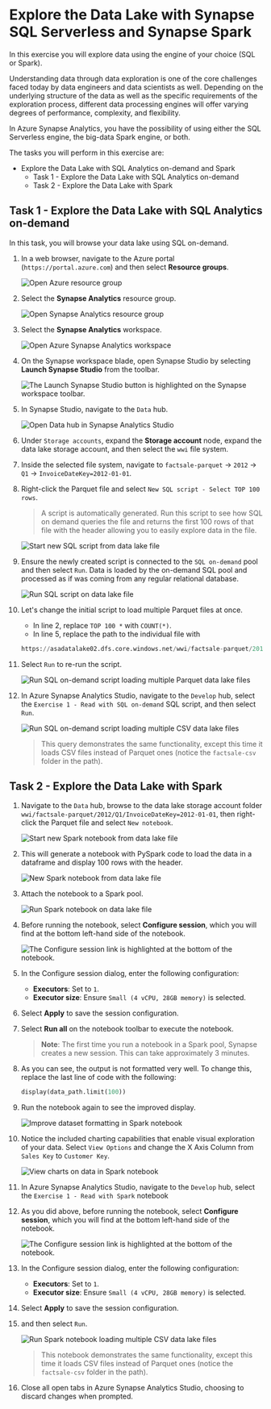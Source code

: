 # Explore the Data Lake with Synapse SQL Serverless and Synapse Spark

In this exercise you will explore data using the engine of your choice (SQL or Spark).

Understanding data through data exploration is one of the core challenges faced today by data engineers and data scientists as well. Depending on the underlying structure of the data as well as the specific requirements of the exploration process, different data processing engines will offer varying degrees of performance, complexity, and flexibility.

In Azure Synapse Analytics, you have the possibility of using either the SQL Serverless engine, the big-data Spark engine, or both.

The tasks you will perform in this exercise are:

- Explore the Data Lake with SQL Analytics on-demand and Spark
  - Task 1 - Explore the Data Lake with SQL Analytics on-demand
  - Task 2 - Explore the Data Lake with Spark

## Task 1 - Explore the Data Lake with SQL Analytics on-demand

In this task, you will browse your data lake using SQL on-demand.

1. In a web browser, navigate to the Azure portal (`https://portal.azure.com`) and then select **Resource groups**.

   ![Open Azure resource group](./media/00-open-resource-groups.png "Azure resource groups")

2. Select the **Synapse Analytics** resource group.

   ![Open Synapse Analytics resource group](./media/00-open-synapse-resource-group.png "Resources list")

3. Select the **Synapse Analytics** workspace.

   ![Open Azure Synapse Analytics workspace](./media/00-open-workspace.png "Azure Synapse workspace")

4. On the Synapse workspace blade, open Synapse Studio by selecting **Launch Synapse Studio** from the toolbar.

   ![The Launch Synapse Studio button is highlighted on the Synapse workspace toolbar.](media/ex01-launch-synapse-studio.png "Launch Synapse Studio")

5. In Synapse Studio, navigate to the `Data` hub.

   ![Open Data hub in Synapse Analytics Studio](./media/ex01-open-data-hub.png)

6. Under `Storage accounts`, expand the **Storage account** node, expand the data lake storage account, and then select the `wwi` file system.

7. Inside the selected file system, navigate to `factsale-parquet` -> `2012` -> `Q1` -> `InvoiceDateKey=2012-01-01`.

8. Right-click the Parquet file and select `New SQL script - Select TOP 100 rows`.

   > A script is automatically generated. Run this script to see how SQL on demand queries the file and returns the first 100 rows of that file with the header allowing you to easily explore data in the file.

   ![Start new SQL script from data lake file](./media/ex01-sql-on-demand-01.png "Create a new SQL script")

9. Ensure the newly created script is connected to the `SQL on-demand` pool and then select `Run`. Data is loaded by the on-demand SQL pool and processed as if was coming from any regular relational database.

   ![Run SQL script on data lake file](./media/ex01-sql-on-demand-02.png "Execute SQL script")

10. Let's change the initial script to load multiple Parquet files at once.

    - In line 2, replace `TOP 100 *` with `COUNT(*)`.
    - In line 5, replace the path to the individual file with

    ```python
    https://asadatalake02.dfs.core.windows.net/wwi/factsale-parquet/2012/Q1/*/*
    ```

11. Select `Run` to re-run the script.

    ![Run SQL on-demand script loading multiple Parquet data lake files](./media/ex01-sql-on-demand-03.png)

12. In Azure Synapse Analytics Studio, navigate to the `Develop` hub, select the `Exercise 1 - Read with SQL on-demand` SQL script, and then select `Run`.

    ![Run SQL on-demand script loading multiple CSV data lake files](./media/ex01-sql-on-demand-04.png)

    > This query demonstrates the same functionality, except this time it loads CSV files instead of Parquet ones (notice the `factsale-csv` folder in the path).

## Task 2 - Explore the Data Lake with Spark

1. Navigate to the `Data` hub, browse to the data lake storage account folder `wwi/factsale-parquet/2012/Q1/InvoiceDateKey=2012-01-01`, then right-click the Parquet file and select `New notebook`.

   ![Start new Spark notebook from data lake file](./media/ex01-spark-notebook-01.png "Create a new Spark notebook")

2. This will generate a notebook with PySpark code to load the data in a dataframe and display 100 rows with the header.

   ![New Spark notebook from data lake file](./media/ex01-spark-notebook-02.png "Review the notebook")

3. Attach the notebook to a Spark pool.

   ![Run Spark notebook on data lake file](./media/ex01-spark-notebook-03.png "Attach notebook to Spark pool")

4. Before running the notebook, select **Configure session**, which you will find at the bottom left-hand side of the notebook.

   ![The Configure session link is highlighted at the bottom of the notebook.](media/ex-shared-configure-session.png "Configure session")

5. In the Configure session dialog, enter the following configuration:

   - **Executors**: Set to `1`.
   - **Executor size**: Ensure `Small (4 vCPU, 28GB memory)` is selected.

6. Select **Apply** to save the session configuration.

7. Select **Run all** on the notebook toolbar to execute the notebook.

   > **Note**: The first time you run a notebook in a Spark pool, Synapse creates a new session. This can take approximately 3 minutes.

8. As you can see, the output is not formatted very well. To change this, replace the last line of code with the following:

   ```python
   display(data_path.limit(100))
   ```

9. Run the notebook again to see the improved display.

   ![Improve dataset formatting in Spark notebook](./media/ex01-spark-notebook-04.png "Execute notebook")

10. Notice the included charting capabilities that enable visual exploration of your data. Select `View Options` and change the X Axis Column from `Sales Key` to `Customer Key`.

    ![View charts on data in Spark notebook](./media/ex01-spark-notebook-05.png "Review charted data")

11. In Azure Synapse Analytics Studio, navigate to the `Develop` hub, select the `Exercise 1 - Read with Spark` notebook

12. As you did above, before running the notebook, select **Configure session**, which you will find at the bottom left-hand side of the notebook.

    ![The Configure session link is highlighted at the bottom of the notebook.](media/ex-shared-configure-session.png "Configure session")

13. In the Configure session dialog, enter the following configuration:

    - **Executors**: Set to `1`.
    - **Executor size**: Ensure `Small (4 vCPU, 28GB memory)` is selected.

14. Select **Apply** to save the session configuration.

15. and then select `Run`.

    ![Run Spark notebook loading multiple CSV data lake files](./media/ex01-spark-notebook-06.png "Run the Spark notebook")

    > This notebook demonstrates the same functionality, except this time it loads CSV files instead of Parquet ones (notice the `factsale-csv` folder in the path).

16. Close all open tabs in Azure Synapse Analytics Studio, choosing to discard changes when prompted.

